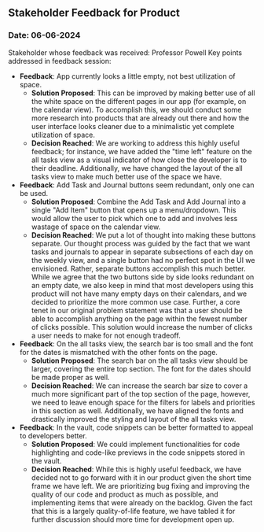 ## Stakeholder Feedback for Product

### Date: 06-06-2024

Stakeholder whose feedback was received: Professor Powell
Key points addressed in feedback session:

-   **Feedback**: App currently looks a little empty, not best utilization of space.
    -   **Solution Proposed**: This can be improved by making better use of all the white space on the different pages in our app (for example, on the calendar view). To accomplish this, we should conduct some more research into products that are already out there and how the user interface looks cleaner due to a minimalistic yet complete utilization of space.
    -   **Decision Reached**: We are working to address this highly useful feedback; for instance, we have added the "time left" feature on the all tasks view as a visual indicator of how close the developer is to their deadline. Additionally, we have changed the layout of the all tasks view to make much better use of the space we have.
-   **Feedback**: Add Task and Journal buttons seem redundant, only one can be used.
    -   **Solution Proposed**: Combine the Add Task and Add Journal into a single "Add Item" button that opens up a menu/dropdown. This would allow the user to pick which one to add and involves less wastage of space on the calendar view.
    -   **Decision Reached**: We put a lot of thought into making these buttons separate. Our thought process was guided by the fact that we want tasks and journals to appear in separate subsections of each day on the weekly view, and a single button had no perfect spot in the UI we envisioned. Rather, separate buttons accomplish this much better. While we agree that the two buttons side by side looks redundant on an empty date, we also keep in mind that most developers using this product will not have many empty days on their calendars, and we decided to prioritize the more common use case. Further, a core tenet in our original problem statement was that a user should be able to accomplish anything on the page within the fewest number of clicks possible. This solution would increase the number of clicks a user needs to make for not enough tradeoff.
-   **Feedback**: On the all tasks view, the search bar is too small and the font for the dates is mismatched with the other fonts on the page.
    -   **Solution Proposed**: The search bar on the all tasks view should be larger, covering the entire top section. The font for the dates should be made proper as well.
    -   **Decision Reached**: We can increase the search bar size to cover a much more significant part of the top section of the page, however, we need to leave enough space for the filters for labels and priorities in this section as well. Additionally, we have aligned the fonts and drastically improved the styling and layout of the all tasks view.
-   **Feedback**: In the vault, code snippets can be better formatted to appeal to developers better.
    -   **Solution Proposed**: We could implement functionalities for code highlighting and code-like previews in the code snippets stored in the vault.
    -   **Decision Reached**: While this is highly useful feedback, we have decided not to go forward with it in our product given the short time frame we have left. We are prioritizing bug fixing and improving the quality of our code and product as much as possible, and implementing items that were already on the backlog. Given the fact that this is a largely quality-of-life feature, we have tabled it for further discussion should more time for development open up.
